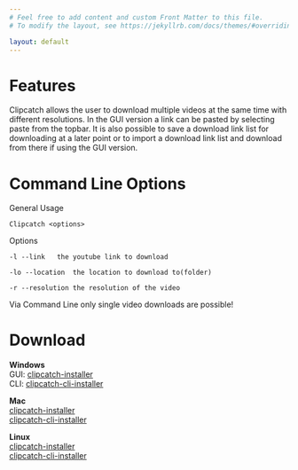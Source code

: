 ```yaml
---
# Feel free to add content and custom Front Matter to this file.
# To modify the layout, see https://jekyllrb.com/docs/themes/#overriding-theme-defaults

layout: default
---
```


# Features
Clipcatch allows the user to download multiple videos at the same time with different resolutions. In the GUI version a link can be pasted by selecting paste from the topbar.
It is also possible to save a download link list for downloading at a later point or to import a download link list and download from there if using the GUI version.

# Command Line Options
General Usage
```console
Clipcatch <options>
```
Options
```console
-l --link   the youtube link to download

-lo --location  the location to download to(folder)

-r --resolution the resolution of the video
```

Via Command Line only single video downloads are possible!

# Download
**Windows**<br>
GUI:
[clipcatch-installer]()<br>
CLI:
[clipcatch-cli-installer]()

**Mac**<br>
[clipcatch-installer]()<br>
[clipcatch-cli-installer]()

**Linux**<br>
[clipcatch-installer]()<br>
[clipcatch-cli-installer]()
